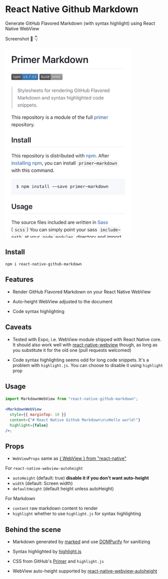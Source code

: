 # React Native Github Markdown

Generate GitHub Flavored Markdown (with syntax highlight) using React Native WebView

Screenshot 📱 👇

<img src="./screenshots/md-preview.jpg" width="400">

## Install

```shell
npm i react-native-github-markdown
```

## Features

- Render GitHub Flavored Markdown on your React Native WebView

- Auto-height WebView adjusted to the document

- Code syntax highlighting

## Caveats

- Tested with Expo, i.e. WebView module shipped with React Native core. It should also work well with [react-native-webview](https://github.com/react-native-community/react-native-webview) though, as long as you substitute it for the old one (pull requests welcomed)

- Code syntax highlighting seems odd for long code snippets. It's a problem with `highlight.js`. You can choose to disable it using `highlight` prop

## Usage

```jsx
import MarkdownWebView from "react-native-github-markdown";

<MarkdownWebView
  style={{ marginTop: 10 }}
  content={"# React Native Github Markdown\n\nHello world!"}
  highlight={false}
/>;
```

## Props

- `WebViewProps` same as [{ WebView } from "react-native"](https://facebook.github.io/react-native/docs/webview.html#props)

For `react-native-webview-autoheight`

- `autoHeight` (default: true) **disable it if you don't want auto-height**
- `width` (default: Screen width)
- `defaultHeight` (default height unless autoHeight)

For Markdown

- `content` raw markdown content to render
- `highlight` whether to use `highlight.js` for syntax highlighting

## Behind the scene

- Markdown generated by [marked](https://github.com/markedjs/marked) and use [DOMPurify](https://github.com/cure53/DOMPurify) for sanitizing

- Syntax highlighted by [highlight.js](https://github.com/highlightjs/highlight.js)

- CSS from GitHub's [Primer](https://github.com/primer/primer) and `highlight.js`

- WebView auto-height supported by [react-native-webview-autoheight](https://github.com/scazzy/react-native-webview-autoheight)
